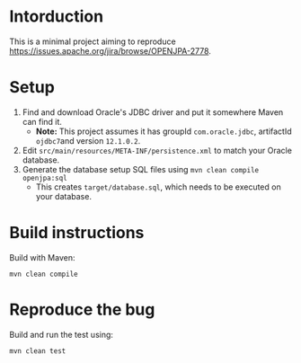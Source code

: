 # Intorduction

This is a minimal project aiming to reproduce https://issues.apache.org/jira/browse/OPENJPA-2778.

# Setup

1. Find and download Oracle's JDBC driver and put it somewhere Maven can find it.
    * **Note:** This project assumes it has groupId `com.oracle.jdbc`, artifactId `ojdbc7`and version `12.1.0.2`.
1. Edit `src/main/resources/META-INF/persistence.xml` to match your Oracle database.
1. Generate the database setup SQL files using `mvn clean compile openjpa:sql`
    * This creates `target/database.sql`, which needs to be executed on your database.

# Build instructions

Build with Maven:

```
mvn clean compile
```

# Reproduce the bug

Build and run the test using:

```
mvn clean test
```


